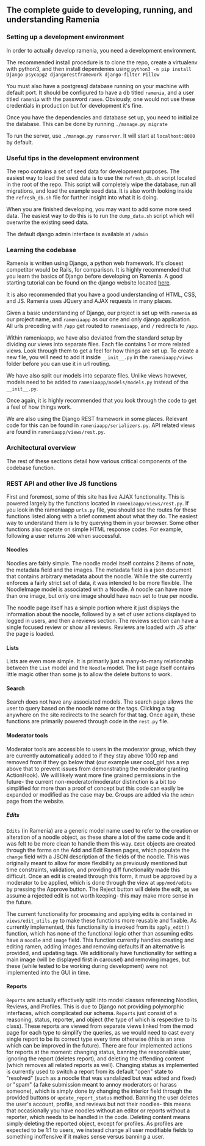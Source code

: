 ## The complete guide to developing, running, and understanding Ramenia

### Setting up a development environment

In order to actually develop ramenia, you need a development environment.

The recommended install procedure is to clone the repo, create a virtualenv
with python3, and then install dependenies using
`python3 -m pip install Django psycopg2 djangorestframework django-filter Pillow`

You must also have a postgresql database running on your machine with default port. It
should be configured to have a db titled `ramenia`, and a user titled
`ramenia` with the password `ramen`. Obviously, one would not use these credentials
in production but for development it's fine.

Once you have the dependencies and database set up, you need to initialize the
database. This can be done by running `./manage.py migrate`

To run the server, use `./manage.py runserver`. It will start at `localhost:8000`
by default.

### Useful tips in the development environment

The repo contains a set of seed data for development purposes. The easiest way to
load the seed data is to use the `refresh_db.sh` script located in the root of the
repo. This script will completely wipe the database, run all migrations, and
load the example seed data. It is also worth looking inside the `refresh_db.sh`
file for further insight into what it is doing.

When you are finished developing, you may want to add some more seed data. The
easiest way to do this is to run the `dump_data.sh` script which will overwrite
the existing seed data.

The default django admin interface is available at `/admin`

### Learning the codebase

Ramenia is written using Django, a python web framework. It's closest competitor
would be Rails, for comparison. It is highly recommended that you learn the basics
of Django before developing on Ramenia. A good starting tutorial can be found
on the django website located [here](https://www.djangoproject.com/start/).

It is also recommended that you have a good understanding of HTML, CSS, and JS.
Ramenia uses JQuery and AJAX requests in many places.

Given a basic understanding of Django, our project is set up with `ramenia` as our
project name, and `rameniaapp` as our one and only django application. All urls
preceding with `/app` get routed to `rameniaapp`, and `/` redirects to `/app`.

Within rameniaapp, we have also deviated from the standard setup by dividing our
views into separate files. Each file contains 1 or more related views. Look through
them to get a feel for how things are set up. To create a new file, you will need
to add it inside `__init__.py` in the `rameniaapp/views` folder before you can use it
in url routing.

We have also split our models into separate files. Unlike views however, models
need to be added to `rameniaapp/models/models.py` instead of the `__init__.py`.

Once again, it is highly recommended that you look through the code to get a feel
of how things work.

We are also using the Django REST framework in some places. Relevant code for
this can be found in `rameniaapp/serializers.py`. API related views are found
in `rameniaapp/views/rest.py`.

### Architectural overview

The rest of these sections detail how various critical components of the codebase function.

### REST API and other live JS functions

First and foremost, some of this site has live AJAX functionality. This is powered
largely by the functions located in `rameniaapp/views/rest.py`. If you look in the
rameniaapp `urls.py` file, you should see the routes for these functions listed
along with a brief comment about what they do. The easiest way to understand
them is to try querying them in your browser. Some other functions also operate
on simple HTML response codes. For example, following a user returns `200` when
successful.

#### Noodles

Noodles are fairly simple. The noodle model itself contains 2 items of note,
the metadata field and the images. The metadata field is a json document that
contains arbitrary metadata about the noodle. While the site currently enforces
a fairly strict set of data, it was intended to be more flexible. The NoodleImage
model is associated with a Noodle. A noodle can have more than one image, but only
one image should have `main` set to true per noodle.

The noodle page itself has a simple portion where it just displays the information
about the noodle, followed by a set of user actions displayed to logged in users,
and then a reviews section. The reviews section can have a single focused review
or show all reviews. Reviews are loaded with JS after the page is loaded.

#### Lists

Lists are even more simple. It is primarily just a many-to-many relationship between
the `List` model and the `Noodle` model. The list page itself contains little magic
other than some js to allow the delete buttons to work.

#### Search

Search does not have any associated models. The search page allows the user to
query based on the noodle name or the tags. Clicking a tag anywhere on the site
redirects to the search for that tag. Once again, these functions are primarily
powered through code in the `rest.py` file.

#### Moderator tools

Moderator tools are accessible to users in the moderator group, which they are currently automatically added to if they stay above 1000 rep and removed from if they go below that (our example user cool_girl has a rep above that to prevent issues from demonstrating the moderator granting ActionHook). We will likely want more fine grained permissions in the future- the current non-moderator/moderator distinction is a bit too simplified for more than a proof of concept but this code can easily be expanded or modified as the case may be. Groups are added via the `admin` page from the website.

##### Edits

`Edits` (in Ramenia) are a generic model name used to refer to the creation or alteration of a noodle object, as these share a lot of the same code and it was felt to be more clean to handle them this way. 
`Edit` objects are created through the forms on the Add and Edit Ramen pages, which populate the `change` field with a JSON description of the fields of the noodle. This was originally meant to allow for more flexibility as previously mentioned but time constraints, validation, and providing diff functionality made this difficult.
Once an edit is created through this form, it must be approved by a moderator to be applied, which is done through the view at `app/mod/edits` by pressing the Approve button. The Reject button will delete the edit, as we assume a rejected edit is not worth keeping- this may make more sense in the future. 

The current functionality for processing and applying edits is contained in `views/edit_utils.py` to make these functions more reusable and fixable. As currently implemented, this functionality is invoked from its `apply_edit()` function, which has none of the functional logic other than assuming edits have a `noodle` and `image` field. This function currently handles creating and editing ramen, adding images and removing defaults if an alternative is provided, and updating tags. We additionally have functionality for setting a main image (will be displayed first in carousel) and removing images, but these (while tested to be working during development) were not implemented into the GUI in time.

#### Reports

`Reports` are actually effectively split into model classes referencing Noodles, Reviews, and Profiles. This is due to Django not providing polymorphic interfaces, which complicated our schema. `Reports` just consist of a reasoning, status, reporter, and object (the type of which is respective to its class). These reports are viewed from separate views linked from the mod page for each type to simplify the queries, as we would need to cast every single report to be its correct type every time otherwise (this is an area which can be improved in the future). There are four implemented actions for reports at the moment: changing status, banning the responsible user, ignoring the report (deletes report), and deleting the offending content (which removes all related reports as well).
Changing status as implemented is currently used to switch a report from its default "open" state to "resolved" (such as a noodle that was vandalized but was edited and fixed) or "spam" (a fake submission meant to annoy moderators or harass someone), which is simply done by changing the interior field through the provided buttons or `update_report_status` method.
Banning the user deletes the user's account, profile, and reviews but not their noodles- this means that occasionally you have noodles without an editor or reports without a reporter, which needs to be handled in the code.
Deleting content means simply deleting the reported object, except for profiles. As profiles are expected to be 1:1 to users, we instead change all user modifiable fields to something inoffensive if it makes sense versus banning a user.
